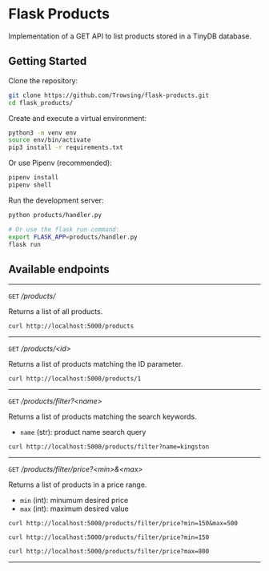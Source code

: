 # Flask Products

Implementation of a GET API to list products stored in a TinyDB database.

## Getting Started

Clone the repository:
```bash
git clone https://github.com/Trowsing/flask-products.git
cd flask_products/
``` 
Create and execute a virtual environment:
```bash
python3 -m venv env
source env/bin/activate
pip3 install -r requirements.txt
```

Or use Pipenv (recommended):
```bash
pipenv install
pipenv shell
```

Run the development server:

```bash
python products/handler.py

# Or use the flask run command:
export FLASK_APP=products/handler.py
flask run
```

## Available endpoints

---

`GET` */products/* 

Returns a list of all products.

`curl http://localhost:5000/products`

---

`GET` */products/\<id>*

Returns a list of products matching the ID parameter.

`curl http://localhost:5000/products/1`


---

`GET` */products/filter?\<name>*

Returns a list of products matching the search keywords.

- `name` (str): product name search query 

`curl http://localhost:5000/products/filter?name=kingston`


---

`GET` */products/filter/price?\<min>&\<max>*

Returns a list of products in a price range.

- `min` (int): minumum desired price
- `max` (int): maximum desired value

`curl http://localhost:5000/products/filter/price?min=150&max=500`

`curl http://localhost:5000/products/filter/price?min=150`


`curl http://localhost:5000/products/filter/price?max=800`


---

